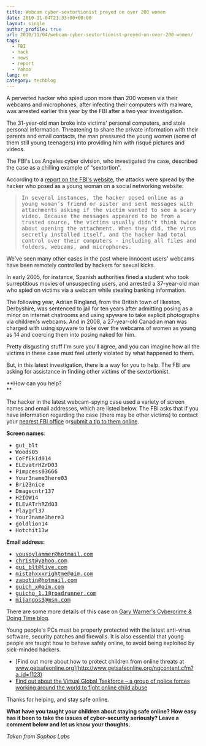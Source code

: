 ```yaml
---
title: Webcam cyber-sextortionist preyed on over 200 women
date: 2010-11-04T21:33:00+00:00
layout: single
author_profile: true
url: 2010/11/04/webcam-cyber-sextortionist-preyed-on-over-200-women/
tags:
  - FBI
  - hack
  - news
  - report
  - Yahoo
lang: en
category: techblog
---
```

A perverted hacker who spied upon more than 200 women via their webcams and microphones, after infecting their computers with malware, was arrested earlier this year by the FBI after a two year investigation.

The 31-year-old man broke into victims' personal computers, and stole personal information. Threatening to share the private information with their parents and email contacts, the man pressured the young women (some of them still young teenagers) into providing him with risqué pictures and videos.

The FBI's Los Angeles cyber division, who investigated the case, described the case as a chilling example of “sextortion”.

According to a [report on the FBI's website](http://www.fbi.gov/news/stories/2010/november/web-of-victims/web-of-victims), the attacks were spread by the hacker who posed as a young woman on a social networking website:

> <tt>In several instances, the hacker posed online as a young woman’s friend or sister and sent messages with attachments asking if the victim wanted to see a scary video. Because the messages appeared to be from a trusted source, the victims usually didn’t think twice about opening the attachment. When they did, the virus secretly installed itself, and the hacker had total control over their computers - including all files and folders, webcams, and microphones.</tt>

We've seen many other cases in the past where innocent users' webcams have been remotely controlled by hackers for sexual kicks.

In early 2005, for instance, Spanish authorities fined a student who took surreptitious movies of unsuspecting users, and arrested a 37-year-old man who spied on victims via a webcam while stealing banking information.

The following year, Adrian Ringland, from the British town of Ilkeston, Derbyshire, was sentenced to jail for ten years after admitting posing as a minor on internet chatrooms and using spyware to take explicit photographs via children's webcams. And in 2008, a 27-year-old Canadian man was charged with using spyware to take over the webcams of women as young as 14 and coercing them into posing naked for him.

Pretty disgusting stuff I'm sure you'll agree, and you can imagine how all the victims in these case must feel utterly violated by what happened to them.

But, in this latest investigation, there is a way for you to help. The FBI are asking for assistance in finding other victims of the sextortionist.

**How can you help?  
** 

The hacker in the latest webcam-spying case used a variety of screen names and email addresses, which are listed below. The FBI asks that if you have information regarding the case (there may be other victims) to contact your [nearest FBI office](http://www.fbi.gov/contact-us/field) or[submit a tip to them online](https://tips.fbi.gov/).

**Screen names**:

  * <tt>gui_blt</tt>
  * <tt>Woods05</tt>
  * <tt>CoFfEkId014</tt>
  * <tt>ELEvatrHZrD03</tt>
  * <tt>Pimpcess03666</tt>
  * <tt>Your3name3here03</tt>
  * <tt>Bri23nice</tt>
  * <tt>Dmagecntr137</tt>
  * <tt>H2IOW14</tt>
  * <tt>ELEvATrhRZd03</tt>
  * <tt>Playgrl37</tt>
  * <tt>Your3name3here3</tt>
  * <tt>goldlion14</tt>
  * <tt>Hotchit13w</tt>

**Email address:**

  * <tt>yousoylammer@hotmail.com</tt>
  * <tt>christ@yahoo.com</tt>
  * <tt>gui_blt@live.com</tt>
  * <tt>mistahxxxrightme@aim.com</tt>
  * <tt>zapotin@hotmail.com</tt>
  * <tt>guich_x@aim.com</tt>
  * <tt>guicho_1.1@roadrunner.com</tt>
  * <tt>mijangos3@msn.com</tt>

There are some more details of this case on [Gary Warner's Cybercrime & Doing Time blog](http://garwarner.blogspot.com/2010/11/sextortion-hacker-victims-sought-by-fbi.html).

Young people's PCs must be properly protected with the latest anti-virus software, security patches and firewalls. It is also essential that young people are taught how to behave safely online, to avoid being exploited by sick-minded hackers.

  * [Find out more about how to protect children from online threats at www.getsafeonline.org](http://www.getsafeonline.org/nqcontent.cfm?a_id=1123)
  * [Find out about the Virtual Global Taskforce – a group of police forces working around the world to fight online child abuse](http://www.virtualglobaltaskforce.com/)

Thanks for helping, and stay safe online.

**What have you taught your children about staying safe online? How easy has it been to take the issues of cyber-security seriously? Leave a comment below and let us know your thoughts.**

_Taken from Sophos Labs_